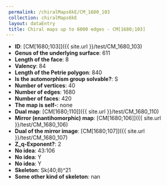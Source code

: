 ```yaml
--- 
 permalink: /chiralMaps6kE/CM_1680_103 
 collection: chiralMaps6kE
 layout: dataEntry
 title: Chiral maps up to 6000 edges - CM[1680;103]
---
```


- **ID**: [CM[1680;103]]({{ site.url }}/test/CM_1680_103)
- **Genus of the underlying surface**: 611
- **Length of the face**: 8
- **Valency**: 84
- **Length of the Petrie polygon**: 840
- **Is the automorphism group solvable?**: S
- **Number of vertices**: 40
- **Number of edges**: 1680
- **Number of faces**: 420
- **The map is self-**: none
- **Dual map**: [CM[1680;110]]({{ site.url }}/test/CM_1680_110)
- **Mirror (enantihomorphic) map**: [CM[1680;106]]({{ site.url }}/test/CM_1680_106)
- **Dual of the mirror image**: [CM[1680;107]]({{ site.url }}/test/CM_1680_107)
- **Z_q-Exponent?**: 2
- **No idea**:  43:106
- **No idea**: Y
- **No idea**: Y
- **Skeleton**: Sk(40;8)^21
- **Some other kind of skeleton**: nan
